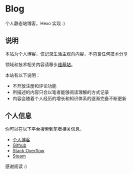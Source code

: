 # Blog

 个人静态站博客，Hexo 实现 :)
 
## 说明

本站为个人博客，仅记录生活主观向内容，不包含任何技术分享

领域和技术相关内容请移步[维基站](https://wiki.hijack.rocks)。

本站有以下说明：

- 不开放注册和评论功能
- 所描述的内容只会以笔者能够阅读理解的方式记录
- 内容会随着个人经历的增长和知识体系的逐渐完备不断更新

## 个人信息

你可以在以下平台搜索到笔者相关信息。

- [个人博客](https://blog.jovipro.com)
- [Github](https://github.com/L-Jovi)
- [Stack Overflow](https://stackoverflow.com/users/4004375/e-jovi)
- [Steam](http://steamcommunity.com/id/eternal_jovi)

感谢阅读 :)
